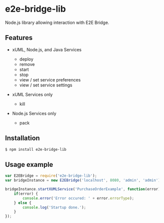 # e2e-bridge-lib

Node.js library allowing interaction with E2E Bridge.

## Features

* xUML, Node.js, and Java Services
    * deploy
    * remove
    * start
    * stop
    * view / set service preferences
    * view / set service settings
    
* xUML Services only
    * kill
* Node.js Services only
    * pack

## Installation
``` bash
$ npm install e2e-bridge-lib
```

## Usage example

``` javascript
var E2EBridge = require('e2e-bridge-lib');
var bridgeInstance = new E2EBridge('localhost', 8080, 'admin', 'admin');

bridgeInstance.startXUMLService('PurchaseOrderExample', function(error){
    if(error) {
        console.error('Error occured: ' + error.errorType);
    } else {
        console.log('Startup done.');
    }
});
```
